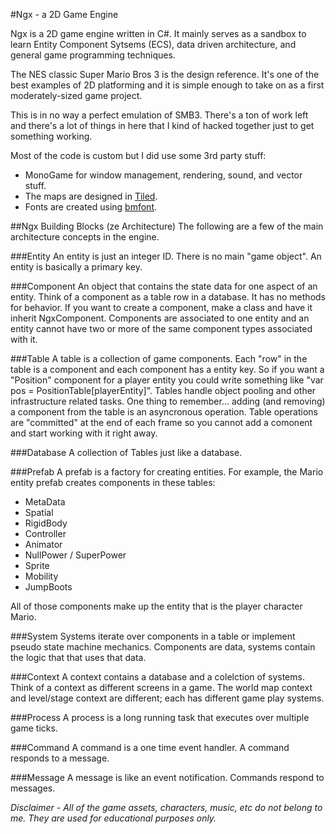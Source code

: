#Ngx - a 2D Game Engine

Ngx is a 2D game engine written in C#. It mainly serves as a sandbox to learn Entity Component Sytsems (ECS), data driven architecture, and general game programming techniques. 

The NES classic Super Mario Bros 3 is the design reference. It's one of the best examples of 2D platforming and it is simple enough to take on as a first moderately-sized game project.

This is in no way a perfect emulation of SMB3. There's a ton of work left and there's a lot of things in here that I kind of hacked together just to get something working. 

Most of the code is custom but I did use some 3rd party stuff: 
- MonoGame for window management, rendering, sound, and vector stuff. 
- The maps are designed in [Tiled](http://www.angelcode.com/products/bmfont/). 
- Fonts are created using [bmfont](http://www.mapeditor.org/).

##Ngx Building Blocks (ze Architecture)
The following are a few of the main architecture concepts in the engine.

###Entity
An entity is just an integer ID. There is no main "game object". An entity is basically a primary key.

###Component
An object that contains the state data for one aspect of an entity. Think of a component as a table row in a database. It has no methods for behavior. If you want to create a component, make a class and have it inherit NgxComponent. Components are associated to one entity and an entity cannot have two or more of the same component types associated with it.

###Table
A table is a collection of game components. Each "row" in the table is a component and each component has a entity key. So if you want a "Position" component for a player entity you could write something like "var pos = PositionTable[playerEntity]". Tables handle object pooling and other infrastructure related tasks. One thing to remember... adding (and removing) a component from the table is an asyncronous operation. Table operations are "committed" at the end of each frame so you cannot add a comonent and start working with it right away.

###Database
A collection of Tables just like a database.

###Prefab
A prefab is a factory for creating entities. For example, the Mario entity prefab creates components in these tables:
- MetaData
- Spatial
- RigidBody
- Controller
- Animator
- NullPower / SuperPower
- Sprite
- Mobility
- JumpBoots

All of those components make up the entity that is the player character Mario.

###System
Systems iterate over components in a table or implement pseudo state machine mechanics. Components are data, systems contain the logic that that uses that data.

###Context
A context contains a database and a colelction of systems. Think of a context as different screens in a game. The world map context and level/stage context are different; each has different game play systems.

###Process
A process is a long running task that executes over multiple game ticks. 

###Command
A command is a one time event handler. A command responds to a message.

###Message
A message is like an event notification. Commands respond to messages.



*Disclaimer - All of the game assets, characters, music, etc do not belong to me. They are used for educational purposes only.*

